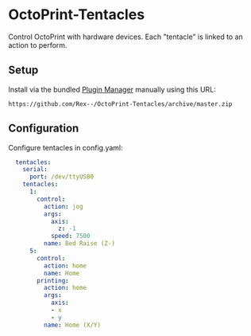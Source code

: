 # OctoPrint-Tentacles

Control OctoPrint with hardware devices. Each "tentacle" is linked to an action to perform.

## Setup

Install via the bundled [Plugin Manager](https://docs.octoprint.org/en/master/bundledplugins/pluginmanager.html) manually using this URL:

    https://github.com/Rex--/OctoPrint-Tentacles/archive/master.zip


## Configuration

Configure tentacles in config.yaml:
```yaml
  tentacles:
    serial:
      port: /dev/ttyUSB0
    tentacles:
      1:
        control:
          action: jog
          args:
            axis:
              z: -1
            speed: 7500
          name: Bed Raise (Z-)
      5:
        control:
          action: home
          name: Home
        printing:
          action: home
          args:
            axis:
            - x
            - y
          name: Home (X/Y)
```